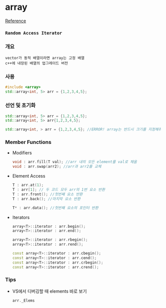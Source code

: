 # array
<a href="https://www.cplusplus.com/reference/array/array/">Reference</a>

### `Random Access Iterator`

### 개요

    vector가 동적 배열이라면 array는 고정 배열
    c++에 내장된 배열의 업그레이드 버전

### 사용

```c++
#include <array>
std::array<int, 5> arr = {1,2,3,4,5};
```

### 선언 및 초기화

```c++
std::array<int, 5> arr = {1,2,3,4,5};
std::array<int, 5> arr{1,2,3,4,5};

std::array<int, > arr = {1,2,3,4,5}; //ERROR! array는 반드시 크기를 지정해줘야 함
```

### Member Functions

* Modifiers
    ```c++
    void : arr.fill(T val); //arr 내의 모든 element를 val로 채움
    void : arr.swap(arr2); //arr과 arr2를 교체
    ```

* Element Access
    ```c++
    T : arr.at(1);
    T : arr[1]; // 두 코드 모두 arr의 1번 요소 반환
    T : arr.front(); //첫번째 요소 반환
    T : arr.back(); //마지막 요소 반환

    T* : arr.data(); //첫번째 요소의 포인터 반환
    ```

* Iterators

    ```c++
    array<T>::iterator : arr.begin();
    array<T>::iterator : arr.end();

    array<T>::iterator : arr.rbegin();
    array<T>::iterator : arr.rend();

    const array<T>::iterator : arr.cbegin();
    const array<T>::iterator : arr.cend();
    const array<T>::iterator : arr.crbegin();
    const array<T>::iterator : arr.crend();
    ```

### Tips

* VS에서 디버깅할 때 elements 바로 보기
    ```c++
    arr._Elems
    ```